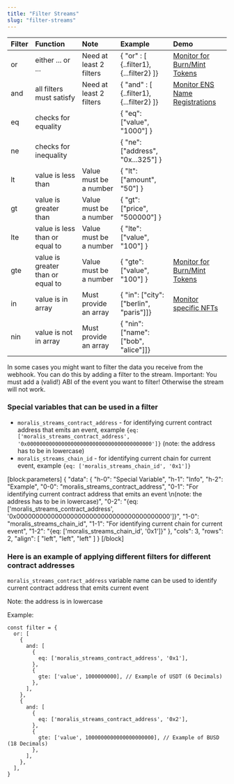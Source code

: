 ```yaml
---
title: "Filter Streams"
slug: "filter-streams"
---
```


| Filter | Function                          | Note                    | Example                                  | Demo                                                                                          |
| :----- | :-------------------------------- | :---------------------- | :--------------------------------------- | :-------------------------------------------------------------------------------------------- |
| or     | either ... or ...                 | Need at least 2 filters | { "or" : [ {..filter1}, {...filter2} ]}  | [Monitor for Burn/Mint Tokens](/docs/monitor-for-burnmint-tokens-1)    |
| and    | all filters must satisfy          | Need at least 2 filters | { "and" : [ {..filter1}, {...filter2} ]} | [Monitor ENS Name Registrations](/docs/monitor-ens-name-registrations) |
| eq     | checks for equality               |                         | { "eq": ["value", "1000"] }              |                                                                                               |
| ne     | checks for inequality             |                         | { "ne": ["address", "0x...325"] }        |                                                                                               |
| lt     | value is less than                | Value must be a number  | { "lt": ["amount", "50"] }               |                                                                                               |
| gt     | value is greater than             | Value must be a number  | { "gt": ["price", "500000"] }            |                                                                                               |
| lte    | value is less than or equal to    | Value must be a number  | { "lte": ["value", "100"] }              |                                                                                               |
| gte    | value is greater than or equal to | Value must be a number  | { "gte": ["value", "100"] }              | [Monitor for Burn/Mint Tokens](/docs/monitor-for-burnmint-tokens-1)    |
| in     | value is in array                 | Must provide an array   | { "in": \["city": ["berlin", "paris"]]}  | [Monitor specific NFTs](/docs/monitor-specific-nfts)                   |
| nin    | value is not in array             | Must provide an array   | { "nin": \["name": ["bob", "alice"]]}    |                                                                                               |

In some cases you might want to filter the data you receive from the webhook. You can do this by adding a filter to the stream. Important: You must add a (valid!) ABI of the event you want to filter! Otherwise the stream will not work.

### Special variables that can be used in a filter

- `moralis_streams_contract_address` - for identifying current contract address that emits an event, example `{eq: ['moralis_streams_contract_address', '0x0000000000000000000000000000000000000000']}` (note: the address has to be in lowercase)
- `moralis_streams_chain_id` - for identifying current chain for current event, example `{eq: ['moralis_streams_chain_id', '0x1']}`

[block:parameters]
{
  "data": {
    "h-0": "Special Variable",
    "h-1": "Info",
    "h-2": "Example",
    "0-0": "moralis_streams_contract_address",
    "0-1": "For identifying current contract address that emits an event  \n(note: the address has to be in lowercase)",
    "0-2": "{eq: ['moralis_streams_contract_address', '0x0000000000000000000000000000000000000000']}",
    "1-0": "moralis_streams_chain_id",
    "1-1": "For identifying current chain for current event",
    "1-2": "{eq: ['moralis_streams_chain_id', '0x1']}"
  },
  "cols": 3,
  "rows": 2,
  "align": [
    "left",
    "left",
    "left"
  ]
}
[/block]

### Here is an example of applying different filters for different contract addresses

`moralis_streams_contract_address` variable name can be used to identify current contract address that emits current event

Note: the address is in lowercase

Example:

```
const filter = {
  or: [
    {
      and: [
        {
          eq: ['moralis_streams_contract_address', '0x1'],
        },
        {
          gte: ['value', 1000000000], // Example of USDT (6 Decimals) 
        },
      ],
    },
    {
      and: [
        {
          eq: ['moralis_streams_contract_address', '0x2'],
        },
        {
          gte: ['value', 1000000000000000000000], // Example of BUSD (18 Decimals) 
        },
      ],
    },
  ],
}
```